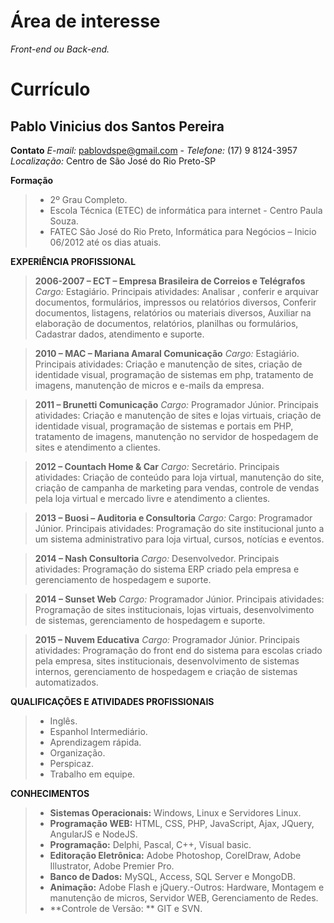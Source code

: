 Área de interesse
====

*Front-end ou Back-end.*

Currículo
=========

Pablo Vinicius dos Santos Pereira
---
**Contato**
*E-mail:* pablovdspe@gmail.com - *Telefone:* (17) 9 8124-3957
*Localização:* Centro de São José do Rio Preto-SP

**Formação**
> - 2º Grau Completo. 
> - Escola Técnica (ETEC) de informática para internet - Centro Paula Souza. 
> - FATEC São José do Rio Preto, Informática para Negócios – Inicio 06/2012 até os dias atuais.

**EXPERIÊNCIA PROFISSIONAL**
> **2006-2007 – ECT – Empresa Brasileira de Correios e Telégrafos**
> *Cargo:* Estagiário.  Principais atividades: Analisar , conferir e arquivar documentos, formulários, impressos ou relatórios diversos, Conferir documentos, listagens, relatórios ou materiais diversos, Auxiliar na elaboração de documentos, relatórios, planilhas ou formulários, Cadastrar dados, atendimento e suporte.

> **2010 – MAC – Mariana Amaral Comunicação**
>*Cargo:* Estagiário. Principais atividades: Criação e manutenção de sites, criação de identidade visual, programação de sistemas em php, tratamento de imagens, manutenção de micros e e-mails da empresa.

> **2011 – Brunetti Comunicação**
>*Cargo:* Programador Júnior.     Principais atividades: Criação e manutenção de sites e lojas virtuais, criação de identidade visual, programação de sistemas e portais em PHP, tratamento de imagens, manutenção no servidor de hospedagem de sites e atendimento a clientes. 

> **2012 – Countach Home & Car**
>*Cargo:* Secretário. Principais atividades: Criação de conteúdo para loja virtual, manutenção do site, criação de campanha de marketing para vendas, controle de vendas pela loja virtual e mercado livre e atendimento a clientes.

> **2013 – Buosi – Auditoria e Consultoria**
>*Cargo:* Cargo: Programador Júnior.     Principais atividades: Programação do site institucional junto a um sistema administrativo para loja virtual, cursos, notícias e eventos. 

> **2014 – Nash Consultoria**
>*Cargo:* Desenvolvedor. Principais atividades: Programação do sistema ERP criado pela empresa e gerenciamento de hospedagem e suporte.

> **2014 – Sunset Web**
>*Cargo:* Programador Júnior. Principais atividades: Programação de sites institucionais, lojas virtuais, desenvolvimento de sistemas, gerenciamento de hospedagem e suporte.

> **2015 – Nuvem Educativa**
>*Cargo:* Programador Júnior. Principais atividades: Programação do front end do sistema para escolas criado pela empresa, sites institucionais, desenvolvimento de sistemas internos, gerenciamento de hospedagem e criação de sistemas automatizados.

**QUALIFICAÇÕES E ATIVIDADES PROFISSIONAIS**
> - Inglês. 
> - Espanhol Intermediário. 
> - Aprendizagem rápida. 
> - Organização. 
> - Perspicaz.
> - Trabalho em equipe.

**CONHECIMENTOS**
> - **Sistemas Operacionais:** Windows, Linux e Servidores Linux.
> - **Programação WEB:** HTML, CSS, PHP, JavaScript, Ajax, JQuery, AngularJS e NodeJS.
> - **Programação:** Delphi, Pascal, C++, Visual basic.
> - **Editoração Eletrônica:** Adobe Photoshop, CorelDraw, Adobe Illustrator, Adobe Premier Pro.
> - **Banco de Dados:**  MySQL, Access, SQL Server e MongoDB.
> - **Animação:** Adobe Flash e jQuery.-Outros: Hardware, Montagem e manutenção de micros, Servidor WEB, Gerenciamento de Redes.
> - **Controle de Versão: ** GIT e SVN.
